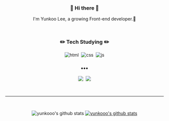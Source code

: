 <h3 align=center>👋 Hi there 👋</h3>
<p align="center">
I'm Yunkoo Lee, a growing Front-end developer.🌱
</p>
<br>
<h3 align=center>✏️ Tech Studying ✏️</h3>  
<p align=center>
<img alt="html" src ="https://img.shields.io/badge/HTML-E34F26.svg?&style=flat&logo=HTML5&logoColor=white"/>&nbsp
<img alt="css" src ="https://img.shields.io/badge/CSS3-1572B6.svg?&style=flat&logo=css3&logoColor=white"/>&nbsp
<img alt="js" src ="https://img.shields.io/badge/JavaScript-F7DF1E.svg?&style=flat&logo=JavaScript&logoColor=white"/>

</p>

<h3 align="center">•••</h3>
<p align=center>
<a href="https://velog.io/@yunkooo" target="_blank"><img src="https://img.shields.io/badge/Velog-11B48A?style=flat-square&logo=Vimeo&logoColor=white"></a>&nbsp
<a href="mailto:yunkoooooo@gmail.com" target="_blank"><img src="https://img.shields.io/badge/Gmail-EA4335?style=flat-square&logo=Gmail&logoColor=white"></a>
</p>
<br>

---
<br>
<div align=center>

![yunkooo's github stats](https://github-readme-stats.vercel.app/api?username=yunkooo&show_icons=true&theme=synthwave)
[![yunkooo's github stats](https://github-readme-stats.vercel.app/api/top-langs/?username=yunkooo&show_icons=true&hide_border=true&title_color=004386&icon_color=004386&layout=compact)](https://github.com/yunkooo)






<!--
**yunkooo/yunkooo** is a ✨ _special_ ✨ repository because its `README.md` (this file) appears on your GitHub profile.

Here are some ideas to get you started:

- 🔭 I’m currently working on ...
- 🌱 I’m currently learning ...
- 👯 I’m looking to collaborate on ...
- 🤔 I’m looking for help with ...
- 💬 Ask me about ...
- 📫 How to reach me: ...
- 😄 Pronouns: ...
- ⚡ Fun fact: ...
-->



